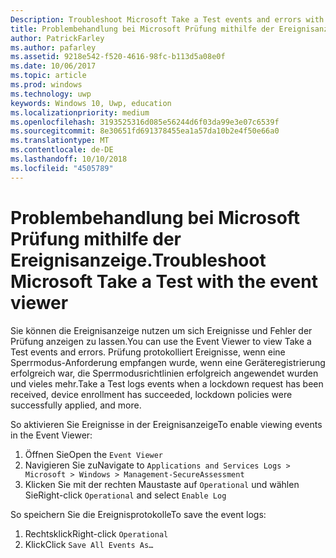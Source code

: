 ```yaml
---
Description: Troubleshoot Microsoft Take a Test events and errors with the event viewer.
title: Problembehandlung bei Microsoft Prüfung mithilfe der Ereignisanzeige.
author: PatrickFarley
ms.author: pafarley
ms.assetid: 9218e542-f520-4616-98fc-b113d5a08e0f
ms.date: 10/06/2017
ms.topic: article
ms.prod: windows
ms.technology: uwp
keywords: Windows 10, Uwp, education
ms.localizationpriority: medium
ms.openlocfilehash: 3193525316d085e56244d6f03da99e3e07c6539f
ms.sourcegitcommit: 8e30651fd691378455ea1a57da10b2e4f50e66a0
ms.translationtype: MT
ms.contentlocale: de-DE
ms.lasthandoff: 10/10/2018
ms.locfileid: "4505789"
---
```

# <a name="troubleshoot-microsoft-take-a-test-with-the-event-viewer"></a><span data-ttu-id="2bc99-103">Problembehandlung bei Microsoft Prüfung mithilfe der Ereignisanzeige.</span><span class="sxs-lookup"><span data-stu-id="2bc99-103">Troubleshoot Microsoft Take a Test with the event viewer</span></span>

<span data-ttu-id="2bc99-104">Sie können die Ereignisanzeige nutzen um sich Ereignisse und Fehler der Prüfung anzeigen zu lassen.</span><span class="sxs-lookup"><span data-stu-id="2bc99-104">You can use the Event Viewer to view Take a Test events and errors.</span></span> <span data-ttu-id="2bc99-105">Prüfung protokolliert Ereignisse, wenn eine Sperrmodus-Anforderung empfangen wurde, wenn eine Geräteregistrierung erfolgreich war, die Sperrmodusrichtlinien erfolgreich angewendet wurden und vieles mehr.</span><span class="sxs-lookup"><span data-stu-id="2bc99-105">Take a Test logs events when a lockdown request has been received, device enrollment has succeeded, lockdown policies were successfully applied, and more.</span></span>

<span data-ttu-id="2bc99-106">So aktivieren Sie Ereignisse in der Ereignisanzeige</span><span class="sxs-lookup"><span data-stu-id="2bc99-106">To enable viewing events in the Event Viewer:</span></span>
1. <span data-ttu-id="2bc99-107">Öffnen Sie</span><span class="sxs-lookup"><span data-stu-id="2bc99-107">Open the</span></span> `Event Viewer`
2. <span data-ttu-id="2bc99-108">Navigieren Sie zu</span><span class="sxs-lookup"><span data-stu-id="2bc99-108">Navigate to</span></span> `Applications and Services Logs > Microsoft > Windows > Management-SecureAssessment`
3. <span data-ttu-id="2bc99-109">Klicken Sie mit der rechten Maustaste auf `Operational` und wählen Sie</span><span class="sxs-lookup"><span data-stu-id="2bc99-109">Right-click `Operational` and select</span></span> `Enable Log`

<span data-ttu-id="2bc99-110">So speichern Sie die Ereignisprotokolle</span><span class="sxs-lookup"><span data-stu-id="2bc99-110">To save the event logs:</span></span>
1. <span data-ttu-id="2bc99-111">Rechtsklick</span><span class="sxs-lookup"><span data-stu-id="2bc99-111">Right-click</span></span> `Operational`
2. <span data-ttu-id="2bc99-112">Klick</span><span class="sxs-lookup"><span data-stu-id="2bc99-112">Click</span></span> `Save All Events As…`
